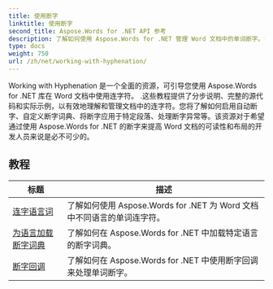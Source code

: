 ```yaml
---
title: 使用断字
linktitle: 使用断字
second_title: Aspose.Words for .NET API 参考
description: 了解如何使用 Aspose.Words for .NET 管理 Word 文档中的单词断字。包括完整的教程和实际示例。
type: docs
weight: 750
url: /zh/net/working-with-hyphenation/
---
```

Working with Hyphenation 是一个全面的资源，可引导您使用 Aspose.Words for .NET 库在 Word 文档中使用连字符。 .这些教程提供了分步说明、完整的源代码和实际示例，以有效地理解和管理文档中的连字符。您将了解如何启用自动断字、自定义断字词典、将断字应用于特定段落、处理断字异常等。该资源对于希望通过使用 Aspose.Words for .NET 的断字来提高 Word 文档的可读性和布局的开发人员来说是必不可少的。

 ## 教程
| 标题 | 描述 |
| --- | --- |
| [连字语言词](./hyphenate-words-of-languages/) | 了解如何使用 Aspose.Words for .NET 为 Word 文档中不同语言的单词连字符。 |
| [为语言加载断字词典](./load-hyphenation-dictionary-for-language/) |了解如何在 Aspose.Words for .NET 中加载特定语言的断字词典。 |
| [断字回调](./hyphenation-callback/) | 了解如何在 Aspose.Words for .NET 中使用断字回调来处理单词断字。 |